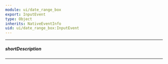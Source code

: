 ```yaml
---
module: ui/date_range_box
export: InputEvent
type: Object
inherits: NativeEventInfo
uid: ui/date_range_box:InputEvent
---
```

---
##### shortDescription
<!-- Description goes here -->

---
<!-- Description goes here -->